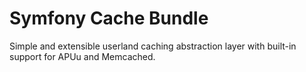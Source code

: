 # Symfony Cache Bundle



Simple and extensible userland caching abstraction layer with built-in support for APUu and Memcached.
